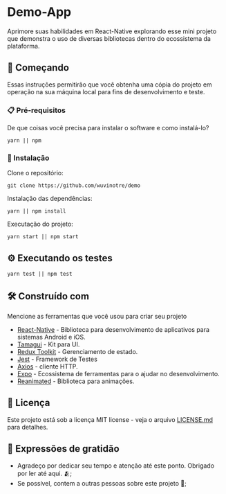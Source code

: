 # Demo-App

Aprimore suas habilidades em React-Native explorando esse mini projeto que demonstra o uso de diversas bibliotecas dentro do ecossistema da plataforma.

## 🚀 Começando

Essas instruções permitirão que você obtenha uma cópia do projeto em operação na sua máquina local para fins de desenvolvimento e teste.

### 📋 Pré-requisitos

De que coisas você precisa para instalar o software e como instalá-lo?

```
yarn || npm
```

### 🔧 Instalação

Clone o repositório:

```
git clone https://github.com/wuvinotre/demo
```

Instalação das dependências:

```
yarn || npm install
```

Executação do projeto:

```
yarn start || npm start
```

## ⚙️ Executando os testes

```
yarn test || npm test
```

## 🛠️ Construído com

Mencione as ferramentas que você usou para criar seu projeto

* [React-Native](https://reactnative.dev/) - Biblioteca para desenvolvimento de aplicativos para sistemas Android e iOS.
* [Tamagui](https://tamagui.dev/) - Kit para UI.
* [Redux Toolkit](https://redux-toolkit.js.org/) - Gerenciamento de estado.
* [Jest](https://jestjs.io/pt-BR/) - Framework de Testes
* [Axios](https://axios-http.com/ptbr/) - cliente HTTP.
* [Expo](https://expo.dev/) - Ecossistema de ferramentas para o ajudar no desenvolvimento.
* [Reanimated](https://docs.swmansion.com/react-native-reanimated/) - Biblioteca para animações.

## 📄 Licença

Este projeto está sob a licença MIT license - veja o arquivo [LICENSE.md](https://github.com/wuvinotre/demo/blob/main/LICENSE) para detalhes.

## 🎁 Expressões de gratidão

* Agradeço por dedicar seu tempo e atenção até este ponto. Obrigado por ler até aqui. 🫂;
* Se possível, contem a outras pessoas sobre este projeto 📢;
